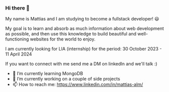 ### Hi there 👋

My name is Mattias and I am studying to become a fullstack developer! :smiley:

My goal is to learn and absorb as much information about web development as possible, 
and then use this knowledge to build beautiful and well-functioning websites for the world to enjoy.

I am currently looking for LIA (internship) for the period: 30 October 2023 - 11 April 2024

If you want to connect with me send me a DM on linkedIn and we'll talk :)

- 🌱 I’m currently learning MongoDB
- 🔭 I’m currently working on a couple of side projects
- 📫 How to reach me: https://www.linkedin.com/in/mattias-alm/

<!--
**Shinyn/Shinyn** is a ✨ _special_ ✨ repository because its `README.md` (this file) appears on your GitHub profile.
-->
